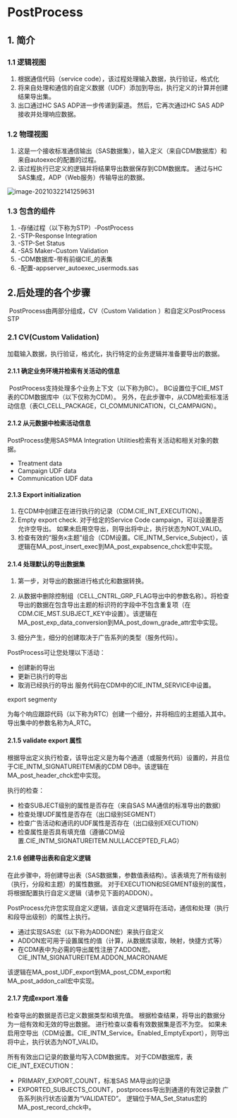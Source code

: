 # PostProcess

## 1. 简介

### 1.1 逻辑视图

1. 根据通信代码（service code），该过程处理输入数据，执行验证，格式化
2. 将来自处理和通信的自定义数据（UDF）添加到导出，执行定义的计算并创建结果导出集。
3. 出口通过HC SAS ADP进一步传递到渠道。 然后，它再次通过HC SAS ADP接收并处理响应数据。

### 1.2 物理视图

1. 这是一个接收标准通信输出（SAS数据集），输入定义（来自CDM数据库）和来自autoexec的配置的过程。 
2. 该过程执行已定义的逻辑并将结果导出数据保存到CDM数据库。 通过与HC SAS集成，ADP（Web服务）传输导出的数据。

 <img src="https://cdn.jsdelivr.net/gh/snailshadow/img/img/20210322141301.png" alt="image-20210322141259631" style="zoom:100%;" />

### 1.3 包含的组件

1. -存储过程（以下称为STP）-PostProcess
2. -STP-Response Integration
3. -STP-Set Status
4. -SAS Maker-Custom Validation
5. -CDM数据库-带有前缀CIE_的表集
6. -配置-appserver_autoexec_usermods.sas

## 2.后处理的各个步骤

​	PostProcess由两部分组成，CV（Custom Validation ）和自定义PostProcess STP

### 2.1 CV(Custom Validation)

​	加载输入数据，执行验证，格式化，执行特定的业务逻辑并准备要导出的数据。

#### 2.1.1 确定业务环境并检索有关活动的信息

​	PostProcess支持处理多个业务上下文（以下称为BC）。 BC设置位于CIE_MST表的CDM数据库中（以下仅称为CDM）。
​	另外，在此步骤中，从CDM检索标准活动信息（表CI_CELL_PACKAGE，CI_COMMUNICATION，CI_CAMPAIGN）。

#### 2.1.2 从元数据中检索活动信息

PostProcess使用SAS®MA Integration Utilities检索有关活动和相关对象的数据。

- Treatment data
- Campaign UDF data
- Communication UDF data

#### 2.1.3 Export initialization

1. 在CDM中创建正在进行执行的记录（CDM.CIE_INT_EXECUTION）。
2. Empty export check. 对于给定的Service Code campaign，可以设置是否允许空导出。 如果未启用空导出，则导出将中止，执行状态为NOT_VALID。
3. 检查有效的“服务x主题”组合（CDM设置。CIE_INTM_Service_Subject），该逻辑在MA_post_insert_exec到MA_post_expabsence_chck宏中实现。

#### 2.1.4 处理默认的导出数据集
1. 第一步，对导出的数据进行格式化和数据转换。

2. 从数据中删除控制组（CELL_CNTRL_GRP_FLAG导出中的参数名称）。将检查导出的数据在包含导出主题的标识符的字段中不包含重复项（在CDM.CIE_MST.SUBJECT_KEY中设置）。该逻辑在MA_post_exp_data_conversion到MA_post_down_grade_attr宏中实现。

3. 细分产生，细分的创建取决于广告系列的类型（服务代码）。

   

PostProcess可让您处理以下活动：

- 创建新的导出
- 更新已执行的导出
- 取消已经执行的导出
  服务代码在CDM中的CIE_INTM_SERVICE中设置。

export segmenty 

​	为每个响应跟踪代码（以下称为RTC）创建一个细分，并将相应的主题插入其中。 导出集中的参数名称为A_RTC。

#### 2.1.5 validate export 属性

根据导出定义执行检查，该导出定义是为每个通道（或服务代码）设置的，并且位于CIE_INTM_SIGNATUREITEM表的CDM DB中。该逻辑在MA_post_header_chck宏中实现。

执行的检查：

- 检查SUBJECT级别的属性是否存在（来自SAS MA通信的标准导出的数据）
- 检查处理UDF属性是否存在（出口级别SEGMENT）
- 检查广告活动和通讯的UDF属性是否存在（出口级别EXECUTION）
- 检查属性是否具有填充值（遵循CDM设置.CIE_INTM_SIGNATUREITEM.NULLACCEPTED_FLAG）

#### 2.1.6 创建导出表和自定义逻辑
在此步骤中，将创建导出表（SAS数据集，参数值表结构）。该表填充了所有级别（执行，分段和主题）的属性数据。 对于EXECUTION和SEGMENT级别的属性，将根据配置执行自定义逻辑（请参见下面的ADDON）。

PostProcess允许您实现自定义逻辑，该自定义逻辑将在活动，通信和处理（执行和段导出级别）的属性上执行。

- 通过实现SAS宏（以下称为ADDON宏）来执行自定义
- ADDON宏可用于设置属性的值（计算，从数据库读取，映射，快捷方式等）
- 在CDM表中为必需的导出属性注册了ADDON宏。 CIE_INTM_SIGNATUREITEM.ADDON_MACRONAME

该逻辑在MA_post_UDF_export到MA_post_CDM_export和MA_post_addon_call宏中实现。

#### 2.1.7 完成export 准备
检查导出的数据是否已定义数据类型和填充值。 根据检查结果，将导出的数据分为一组有效和无效的导出数据。
进行检查以查看有效数据集是否不为空。 如果未启用空导出（CDM设置。CIE_INTM_Service。Enabled_EmptyExport），则导出将中止，执行状态为NOT_VALID。

所有有效出口记录的数量均写入CDM数据库。 对于CDM数据库，表CIE_INT_EXECUTION：

- PRIMARY_EXPORT_COUNT，标准SAS MA导出的记录
- EXPORTED_SUBJECTS_COUNT，postprocess导出到通道的有效记录数
  广告系列执行状态设置为“VALIDATED”。
  逻辑位于MA_Set_Status宏的MA_post_record_chck中。

